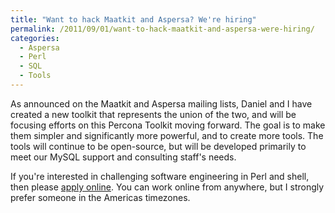 ```yaml
---
title: "Want to hack Maatkit and Aspersa? We're hiring"
permalink: /2011/09/01/want-to-hack-maatkit-and-aspersa-were-hiring/
categories:
  - Aspersa
  - Perl
  - SQL
  - Tools
---
```

As announced on the Maatkit and Aspersa mailing lists, Daniel and I have created a new toolkit that represents the union of the two, and will be focusing efforts on this Percona Toolkit moving forward. The goal is to make them simpler and significantly more powerful, and to create more tools. The tools will continue to be open-source, but will be developed primarily to meet our MySQL support and consulting staff's needs.

If you're interested in challenging software engineering in Perl and shell, then please [apply online][1]. You can work online from anywhere, but I strongly prefer someone in the Americas timezones.

 [1]: http://www.percona.com/about-us/career/perl-and-shell-developer/
